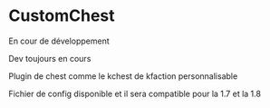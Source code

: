# CustomChest
En cour de développement 

Dev toujours en cours

Plugin de chest comme le kchest de kfaction personnalisable

Fichier de config disponible et il sera compatible pour la 1.7 et la 1.8
